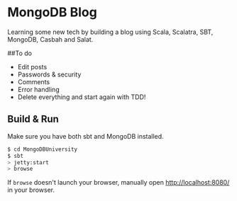 # MongoDB Blog #

Learning some new tech by building a blog using Scala, Scalatra, SBT, MongoDB, Casbah and Salat.

##To do
* Edit posts
* Passwords & security
* Comments
* Error handling
* Delete everything and start again with TDD!

## Build & Run ##

Make sure you have both sbt and MongoDB installed.

```sh
$ cd MongoDBUniversity
$ sbt
> jetty:start
> browse
```

If `browse` doesn't launch your browser, manually open [http://localhost:8080/](http://localhost:8080/) in your browser.
